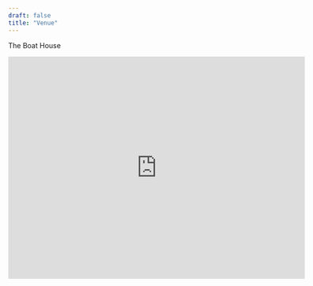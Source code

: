 ```yaml
---
draft: false
title: "Venue"
---
```


The Boat House


<iframe src="https://www.google.com/maps/embed?pb=!1m18!1m12!1m3!1d20582.28840482635!2d149.12464426440783!3d-35.29304090058133!2m3!1f0!2f0!3f0!3m2!1i1024!2i768!4f13.1!3m3!1m2!1s0x6b164da803f1719d%3A0x7b623178fecbba8b!2sThe%20Boat%20House!5e0!3m2!1sen!2sau!4v1715414097237!5m2!1sen!2sau" width="600" height="450" style="border:0;" allowfullscreen="" loading="lazy" referrerpolicy="no-referrer-when-downgrade"></iframe>